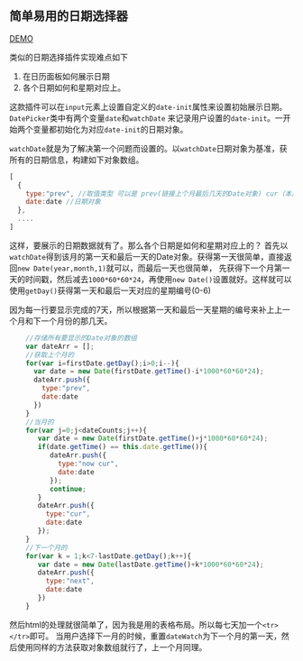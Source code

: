## 简单易用的日期选择器

[DEMO](http://xiaoxiao.work/Xdatepicker/)

类似的日期选择插件实现难点如下

1. 在日历面板如何展示日期
2. 各个日期如何和星期对应上。

这款插件可以在`input`元素上设置自定义的`date-init`属性来设置初始展示日期。`DatePicker`类中有两个变量`date`和`watchDate`
来记录用户设置的`date-init`。一开始两个变量都初始化为对应`date-init`的日期对象。

`watchDate`就是为了解决第一个问题而设置的。以`watchDate`日期对象为基准，获所有的日期信息，构建如下对象数组。
```javascript
[
  {
    type:"prev", //取值类型 可以是 prev(链接上个月最后几天的Date对象) cur（本月所有可选择的Date对象） next(链接下个月前几天的Date对象)
    date:date //日期对象
  },
  ....
]
```
这样，要展示的日期数据就有了。那么各个日期是如何和星期对应上的？
首先以`watchDate`得到该月的第一天和最后一天的Date对象。获得第一天很简单，直接返回`new Date(year,month,1)`就可以，而最后一天也很简单，
先获得下一个月第一天的时间戳，然后减去`1000*60*60*24`，再使用`new Date()`设置就好。这样就可以使用`getDay()`获得第一天和最后一天对应的星期编号(0-6)

因为每一行要显示完成的7天，所以根据第一天和最后一天星期的编号来补上上一个月和下一个月份的那几天。

```javascript
    //存储所有要显示的Date对象的数组
    var dateArr = [];
    //获取上个月的
    for(var i=firstDate.getDay();i>0;i--){
      var date = new Date(firstDate.getTime()-i*1000*60*60*24);
      dateArr.push({
        type:"prev",
        date:date
      })
    }
    //当月的
    for(var j=0;j<dateCounts;j++){
       var date = new Date(firstDate.getTime()+j*1000*60*60*24);
       if(date.getTime() == this.date.getTime()){
          dateArr.push({
            type:"now cur",
            date:date
          });
          continue;
       }
       dateArr.push({
         type:"cur",
         date:date
       });
    }
    //下一个月的
    for(var k = 1;k<7-lastDate.getDay();k++){
       var date = new Date(lastDate.getTime()+k*1000*60*60*24);
       dateArr.push({
         type:"next",
         date:date
       })
    }
```
然后html的处理就很简单了，因为我是用的表格布局。所以每七天加一个`<tr></tr>`即可。
当用户选择下一月的时候，重置`dateWatch`为下一个月的第一天，然后使用同样的方法获取对象数组就行了，上一个月同理。


